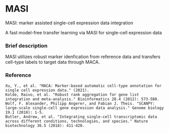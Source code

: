 # MASI

MASI: marker assisted single-cell expression data integration

A fast model-free transfer learning via MASI for single-cell expression data

### Brief description
MASI utilizes robust marker idenfication from reference data and transfers cell-type labels to target data through MACA.

### Reference
    Xu, Y., et al. "MACA: Marker-based automatic cell-type annotation for single cell expression data." (2021).
    Kolde, Raivo, et al. "Robust rank aggregation for gene list integration and meta-analysis." Bioinformatics 28.4 (2012): 573-580.
    Wolf, F. Alexander, Philipp Angerer, and Fabian J. Theis. "SCANPY: large-scale single-cell gene expression data analysis." Genome biology 19.1 (2018): 1-5.
    Butler, Andrew, et al. "Integrating single-cell transcriptomic data across different conditions, technologies, and species." Nature biotechnology 36.5 (2018): 411-420.
